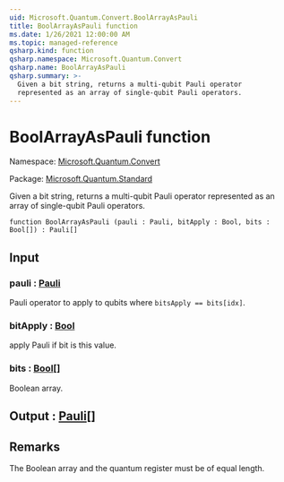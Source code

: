 ```yaml
---
uid: Microsoft.Quantum.Convert.BoolArrayAsPauli
title: BoolArrayAsPauli function
ms.date: 1/26/2021 12:00:00 AM
ms.topic: managed-reference
qsharp.kind: function
qsharp.namespace: Microsoft.Quantum.Convert
qsharp.name: BoolArrayAsPauli
qsharp.summary: >-
  Given a bit string, returns a multi-qubit Pauli operator
  represented as an array of single-qubit Pauli operators.
---
```


# BoolArrayAsPauli function

Namespace: [Microsoft.Quantum.Convert](xref:Microsoft.Quantum.Convert)

Package: [Microsoft.Quantum.Standard](https://nuget.org/packages/Microsoft.Quantum.Standard)


Given a bit string, returns a multi-qubit Pauli operatorrepresented as an array of single-qubit Pauli operators.

```qsharp
function BoolArrayAsPauli (pauli : Pauli, bitApply : Bool, bits : Bool[]) : Pauli[]
```


## Input

### pauli : [Pauli](xref:microsoft.quantum.lang-ref.pauli)

Pauli operator to apply to qubits where `bitsApply == bits[idx]`.


### bitApply : [Bool](xref:microsoft.quantum.lang-ref.bool)

apply Pauli if bit is this value.


### bits : [Bool](xref:microsoft.quantum.lang-ref.bool)[]

Boolean array.



## Output : [Pauli](xref:microsoft.quantum.lang-ref.pauli)[]



## Remarks

The Boolean array and the quantum register must be of equal length.